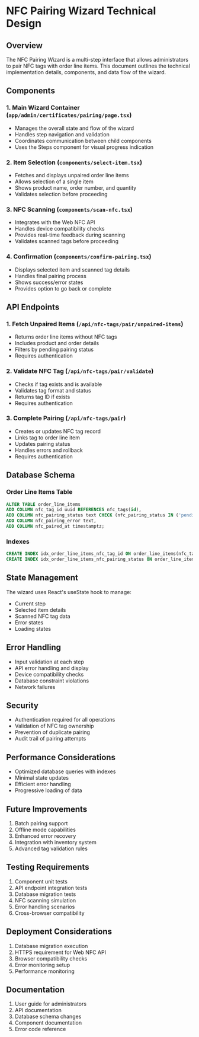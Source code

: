 # NFC Pairing Wizard Technical Design

## Overview
The NFC Pairing Wizard is a multi-step interface that allows administrators to pair NFC tags with order line items. This document outlines the technical implementation details, components, and data flow of the wizard.

## Components

### 1. Main Wizard Container (`app/admin/certificates/pairing/page.tsx`)
- Manages the overall state and flow of the wizard
- Handles step navigation and validation
- Coordinates communication between child components
- Uses the Steps component for visual progress indication

### 2. Item Selection (`components/select-item.tsx`)
- Fetches and displays unpaired order line items
- Allows selection of a single item
- Shows product name, order number, and quantity
- Validates selection before proceeding

### 3. NFC Scanning (`components/scan-nfc.tsx`)
- Integrates with the Web NFC API
- Handles device compatibility checks
- Provides real-time feedback during scanning
- Validates scanned tags before proceeding

### 4. Confirmation (`components/confirm-pairing.tsx`)
- Displays selected item and scanned tag details
- Handles final pairing process
- Shows success/error states
- Provides option to go back or complete

## API Endpoints

### 1. Fetch Unpaired Items (`/api/nfc-tags/pair/unpaired-items`)
- Returns order line items without NFC tags
- Includes product and order details
- Filters by pending pairing status
- Requires authentication

### 2. Validate NFC Tag (`/api/nfc-tags/pair/validate`)
- Checks if tag exists and is available
- Validates tag format and status
- Returns tag ID if exists
- Requires authentication

### 3. Complete Pairing (`/api/nfc-tags/pair`)
- Creates or updates NFC tag record
- Links tag to order line item
- Updates pairing status
- Handles errors and rollback
- Requires authentication

## Database Schema

### Order Line Items Table
```sql
ALTER TABLE order_line_items
ADD COLUMN nfc_tag_id uuid REFERENCES nfc_tags(id),
ADD COLUMN nfc_pairing_status text CHECK (nfc_pairing_status IN ('pending', 'paired', 'failed')) DEFAULT 'pending',
ADD COLUMN nfc_pairing_error text,
ADD COLUMN nfc_paired_at timestamptz;
```

### Indexes
```sql
CREATE INDEX idx_order_line_items_nfc_tag_id ON order_line_items(nfc_tag_id);
CREATE INDEX idx_order_line_items_nfc_pairing_status ON order_line_items(nfc_pairing_status);
```

## State Management
The wizard uses React's useState hook to manage:
- Current step
- Selected item details
- Scanned NFC tag data
- Error states
- Loading states

## Error Handling
- Input validation at each step
- API error handling and display
- Device compatibility checks
- Database constraint violations
- Network failures

## Security
- Authentication required for all operations
- Validation of NFC tag ownership
- Prevention of duplicate pairing
- Audit trail of pairing attempts

## Performance Considerations
- Optimized database queries with indexes
- Minimal state updates
- Efficient error handling
- Progressive loading of data

## Future Improvements
1. Batch pairing support
2. Offline mode capabilities
3. Enhanced error recovery
4. Integration with inventory system
5. Advanced tag validation rules

## Testing Requirements
1. Component unit tests
2. API endpoint integration tests
3. Database migration tests
4. NFC scanning simulation
5. Error handling scenarios
6. Cross-browser compatibility

## Deployment Considerations
1. Database migration execution
2. HTTPS requirement for Web NFC API
3. Browser compatibility checks
4. Error monitoring setup
5. Performance monitoring

## Documentation
1. User guide for administrators
2. API documentation
3. Database schema changes
4. Component documentation
5. Error code reference 